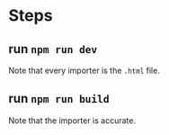 # Steps

## run `npm run dev`
Note that every importer is the `.html` file.

## run `npm run build`
Note that the importer is accurate.